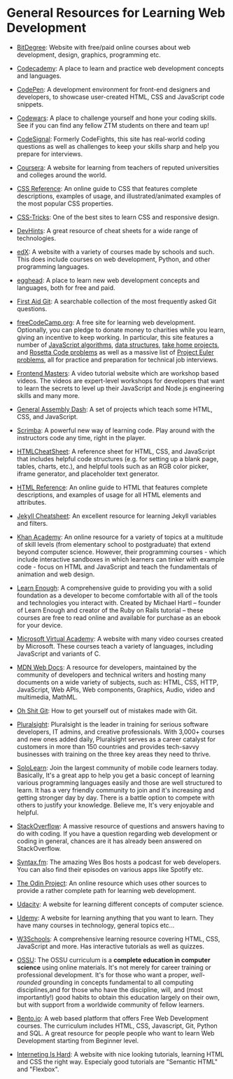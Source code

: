 # General Resources for Learning Web Development

* [BitDegree](https://www.bitdegree.org/): Website with free/paid online courses about web development, design, graphics, programming etc.

* [Codecademy](https://www.codecademy.com/catalog/subject/web-development): A place to learn and practice web development concepts and languages.

* [CodePen](https://www.codepen.io/): A development environment for front-end designers and developers, to showcase user-created HTML, CSS and JavaScript code snippets.

* [Codewars](https://www.codewars.com/): A place to challenge yourself and hone your coding skills. See if you can find any fellow ZTM students on there and team up!

* [CodeSignal](https://www.codesignal.com): Formerly CodeFights, this site has real-world coding questions as well as challenges to keep your skills sharp and help you prepare for interviews.

* [Coursera](https://www.coursera.com/): A website for learning from teachers of reputed universities and colleges around the world.

* [CSS Reference](https://cssreference.io/): An online guide to CSS that features complete descriptions, examples of usage, and illustrated/animated examples of the most popular CSS properties.

* [CSS-Tricks](https://css-tricks.com/): One of the best sites to learn CSS and responsive design.

* [DevHints](https://devhints.io/): A great resource of cheat sheets for a wide range of technologies.

* [edX](https://www.edx.org/): A website with a variety of courses made by schools and such. This does include courses on web development, Python, and other programming languages.

* [egghead](https://egghead.io): A place to learn new web development concepts and languages, both for free and paid.

* [First Aid Git](http://firstaidgit.io): A searchable collection of the most frequently asked Git questions.

* [freeCodeCamp.org](https://www.freecodecamp.org): A free site for learning web development. Optionally, you can pledge to donate money to charities while you learn, giving an incentive to keep working. In particular, this site features a number of [JavaScript algorithms](https://learn.freecodecamp.org/coding-interview-prep/algorithms), [data structures](https://learn.freecodecamp.org/coding-interview-prep/data-structures), [take home projects](https://learn.freecodecamp.org/coding-interview-prep/take-home-projects), and [Rosetta Code problems](https://learn.freecodecamp.org/coding-interview-prep/rosetta-code/) as well as a massive list of [Project Euler problems](https://learn.freecodecamp.org/coding-interview-prep/project-euler), all for practice and preparation for technical job interviews.

* [Frontend Masters](https://frontendmasters.com/): A video tutorial website which are workshop based videos. The videos are expert-level workshops for developers that want to learn the secrets to level up their JavaScript and Node.js engineering skills and many more.

* [General Assembly Dash](https://dash.generalassemb.ly/): A set of projects which teach some HTML, CSS, and JavaScript.

* [Scrimba](https://scrimba.com/): A powerful new way of learning code. Play around with the instructors code any time, right in the player.

* [HTMLCheatSheet](https://htmlcheatsheet.com/): A reference sheet for HTML, CSS, and JavaScript that includes helpful code structures (e.g. for setting up a blank page, tables, charts, etc.), and helpful tools such as an RGB color picker, iframe generator, and placeholder text generator.

* [HTML Reference](https://htmlreference.io/): An online guide to HTML that features complete descriptions, and examples of usage for all HTML elements and attributes.

* [Jekyll Cheatsheet](https://learn.cloudcannon.com/jekyll-cheat-sheet/): An excellent resource for learning Jekyll variables and filters.

* [Khan Academy](https://www.khanacademy.org/computing/computer-programming): An online resource for a variety of topics at a multitude of skill levels (from elementary school to postgraduate) that extend beyond computer science. However, their programming courses - which include interactive sandboxes in which learners can tinker with example code - focus on HTML and JavaScript and teach the fundamentals of animation and web design.

* [Learn Enough](https://www.learnenough.com/courses): A comprehensive guide to providing you with a solid foundation as a developer to become comfortable with all of the tools and technologies you interact with. Created by Michael Hartl – founder of Learn Enough and creator of the Ruby on Rails tutorial – these courses are free to read online and available for purchase as an ebook for your device.

* [Microsoft Virtual Academy](https://mva.microsoft.com/): A website with many video courses created by Microsoft. These courses teach a variety of languages, including JavaScript and variants of C.

* [MDN Web Docs](https://developer.mozilla.org/en-US/): A resource for developers, maintained by the community of developers and technical writers and hosting many documents on a wide variety of subjects, such as: HTML, CSS, HTTP, JavaScript, Web APIs, Web components, Graphics, Audio, video and multimedia, MathML.

* [Oh Shit Git](http://ohshitgit.com/): How to get yourself out of mistakes made with Git.

* [Pluralsight](https://www.pluralsight.com): Pluralsight is the leader in training for serious software developers, IT admins, and creative professionals. With 3,000+ courses and new ones added daily, Pluralsight serves as a career catalyst for customers in more than 150 countries and provides tech-savvy businesses with training on the three key areas they need to thrive.

* [SoloLearn](https://www.sololearn.com/): Join the largest community of mobile code learners today. Basically, It's a great app to help you get a basic concept of learning various programming languages easily and those are well structured to learn. It has a very friendly community to join and it's increasing and getting stronger day by day. There is a battle option to compete with others to justify your knowledge. Believe me, It's very enjoyable and helpful.

* [StackOverflow](https://stackoverflow.com/): A massive resource of questions and answers having to do with coding. If you have a question regarding web development or coding in general, chances are it has already been answered on StackOverflow.

* [Syntax.fm](https://syntax.fm/): The amazing Wes Bos hosts a podcast for web developers. You can also find their episodes on various apps like Spotify etc.

* [The Odin Project](https://www.theodinproject.com/): An online resource which uses other sources to provide a rather complete path for learning web development.
* [Udacity](https://www.udacity.com/): A website for learning different concepts of computer science.

* [Udemy](https://www.udemy.com/): A website for learning anything that you want to learn. They have many courses in technology, general topics etc...

* [W3Schools](https://www.w3schools.com): A comprehensive learning resource covering HTML, CSS, JavaScript and more. Has interactive tutorials as well as quizzes.

* [OSSU](https://github.com/ossu/computer-science): The OSSU curriculum is a **complete education in computer science** using online materials. It's not merely for career training or professional development. It's for those who want a proper, *well-rounded* grounding in concepts fundamental to all computing disciplines,and for those who have the discipline, will, and (most importantly!) good habits to obtain this education largely on their own, but with support from a worldwide community of fellow learners.

* [Bento.io](https://bento.io/): A web based platform that offers Free Web Development courses. The curriculum includes HTML, CSS, Javascript, Git, Python and SQL. A great resource for people people who want to learn Web Development starting from Beginner level.

* [Interneting Is Hard](https://internetingishard.com/): A website with nice looking tutorials, learning HTML and CSS the right way. Especialy good tutorials are "Semantic HTML" and "Flexbox".